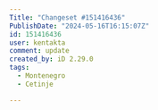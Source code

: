 ```yaml
---
Title: "Changeset #151416436"
PublishDate: "2024-05-16T16:15:07Z"
id: 151416436
user: kentakta
comment: update
created_by: iD 2.29.0
tags:
  - Montenegro
  - Cetinje

---
```

